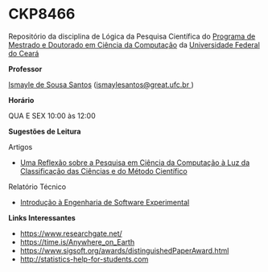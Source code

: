 # CKP8466
Repositório da disciplina de Lógica da Pesquisa Científica do <a href = "http://www.mdcc.ufc.br/">Programa de Mestrado e Doutorado em Ciência da Computação</a> da <a href = "http://www.ufc.br/">Universidade Federal do Ceará </a>

<strong>Professor</strong>
<p><a href="https://sites.google.com/site/ismaylesantos/">Ismayle de Sousa Santos</a>  (<a href = "mailto: ismaylesantos@great.ufc.br">ismaylesantos@great.ufc.br </a>)</p>

<strong>Hor&aacute;rio</strong>
<p>QUA E SEX 10:00 &agrave;s 12:00</p>


<strong> Sugestões de Leitura</strong></p>
<p>Artigos</p>
<ul> 
<li><span class="fontstyle0"><a href= "https://www.researchgate.net/publication/216546082_Uma_Reflexao_sobre_a_Pesquisa_em_Ciencia_da_Computacao_a_Luz_da_Classificacao_das_Ciencias_e_do_Metodo_Cientifico">Uma Reflexão sobre a Pesquisa em Ciência da Computação à Luz da Classificação das Ciências e do Método Científico</a></span></li>
</ul>

<p>Relatório Técnico</p>
<ul>
<li><span class="fontstyle0"><a href= "http://www.inf.puc-rio.br/~inf2007/docs/artigos/RT-Introdu%C3%A7%C3%A3o%20a%20ESE.pdf">Introdução à Engenharia de Software Experimental</a></span></li>
</ul>  

<strong>Links Interessantes</strong></p>
<ul> 
<li><span class="fontstyle0"><a href="https://www.researchgate.net/">https://www.researchgate.net/</a></span></li>
<li><span class="fontstyle0"><a href="https://time.is/Anywhere_on_Earth">https://time.is/Anywhere_on_Earth</a></span></li>
<li><span class="fontstyle0"><a href="https://www.sigsoft.org/awards/distinguishedPaperAward.html">https://www.sigsoft.org/awards/distinguishedPaperAward.html</a></span></li>
<li><span class="fontstyle0"><a href="http://statistics-help-for-students.com">http://statistics-help-for-students.com</a></span></li>
</ul>

